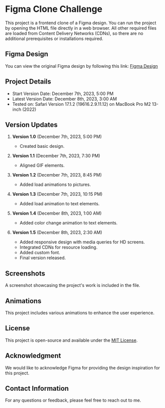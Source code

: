 # Figma Clone Challenge

This project is a frontend clone of a Figma design. You can run the project by opening the HTML file directly in a web browser. All other required files are loaded from Content Delivery Networks (CDNs), so there are no additional prerequisites or installations required.

## Figma Design

You can view the original Figma design by following this link: [Figma Design](https://www.figma.com/proto/VycODPxo7Boa0tQOcXFHe7/Carousel-(Community)?type=design&node-id=956-1362&t=1fAJgLtvwW2zP0jZ-0&scaling=min-zoom&page-id=758%3A3825&starting-point-node-id=956%3A1716&show-proto-sidebar=1)

## Project Details

- Start Version Date: December 7th, 2023, 5:00 PM
- Latest Version Date: December 8th, 2023, 3:00 AM
- Tested on: Safari Version 17.1.2 (19616.2.9.11.12) on MacBook Pro M2 13-inch (2022)

## Version Updates

1. **Version 1.0** (December 7th, 2023, 5:00 PM)
   - Created basic design.

2. **Version 1.1** (December 7th, 2023, 7:30 PM)
   - Aligned GIF elements.

3. **Version 1.2** (December 7th, 2023, 8:45 PM)
   - Added load animations to pictures.

4. **Version 1.3** (December 7th, 2023, 10:15 PM)
   - Added load animation to text elements.

5. **Version 1.4** (December 8th, 2023, 1:00 AM)
   - Added color change animation to text elements.

6. **Version 1.5** (December 8th, 2023, 2:30 AM)
   - Added responsive design with media queries for HD screens.
   - Integrated CDNs for resource loading.
   - Added custom font.
   - Final version released.

## Screenshots

A screenshot showcasing the project's work is included in the file.

## Animations

This project includes various animations to enhance the user experience.

## License

This project is open-source and available under the [MIT License](LICENSE).

## Acknowledgment

We would like to acknowledge Figma for providing the design inspiration for this project.

## Contact Information

For any questions or feedback, please feel free to reach out to me.


